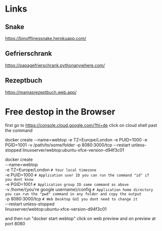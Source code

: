 # Links

## Snake
https://binofflinessnake.herokuapp.com/

## Gefrierschrank
https://papagefrierschrank.pythonanywhere.com/

## Rezeptbuch
https://mamasrezeptbuch.web.app/

# Free destop in the Browser
first go to https://console.cloud.google.com/?hl=de
click on cloud shell
past the command

docker create --name=webtop -e TZ=Europe/London -e PUID=1000 -e PGID=1001 -v /path/to/some/folder -p 8080:3000/tcp --restart unless-stopped linuxserver/webtop:ubuntu-xfce-version-d94f3c01

docker create \
  --name=webtop \
  -e TZ=Europe/London `# Your local timezone` \
  -e PUID=1000 `# Application user ID you can run the command "id" if you dont know` \
  -e PGID=1001 `# Application group ID same command as above` \
  -v /home/{you're google username}/config `# Application home directory you can run the "pwd" command in any folder and copy the output` \
  -p 8080:3000/tcp `# Web Desktop GUI you dont need to change it` \
  --restart unless-stopped \
  linuxserver/webtop:ubuntu-xfce-version-d94f3c01
 
 and then run "docker start webtop"
 click on web preview and on preview at port 8080
